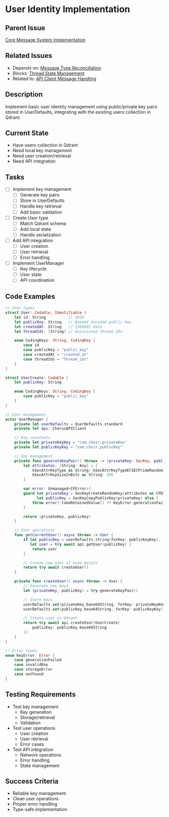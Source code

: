 # User Identity Implementation

## Parent Issue
[Core Message System Implementation](issue_0.md)

## Related Issues
- Depends on: [Message Type Reconciliation](issue_1.md)
- Blocks: [Thread State Management](issue_5.md)
- Related to: [API Client Message Handling](issue_2.md)

## Description
Implement basic user identity management using public/private key pairs stored in UserDefaults, integrating with the existing users collection in Qdrant.

## Current State
- Have users collection in Qdrant
- Need local key management
- Need user creation/retrieval
- Need API integration

## Tasks
- [ ] Implement key management
  - [ ] Generate key pairs
  - [ ] Store in UserDefaults
  - [ ] Handle key retrieval
  - [ ] Add basic validation
- [ ] Create User type
  - [ ] Match Qdrant schema
  - [ ] Add local state
  - [ ] Handle serialization
- [ ] Add API integration
  - [ ] User creation
  - [ ] User retrieval
  - [ ] Error handling
- [ ] Implement UserManager
  - [ ] Key lifecycle
  - [ ] User state
  - [ ] API coordination

## Code Examples
```swift
// User types
struct User: Codable, Identifiable {
    let id: String          // UUID
    let publicKey: String   // Base64 encoded public key
    let createdAt: String   // ISO8601 date
    let threadIds: [String] // Associated thread IDs

    enum CodingKeys: String, CodingKey {
        case id
        case publicKey = "public_key"
        case createdAt = "created_at"
        case threadIds = "thread_ids"
    }
}

struct UserCreate: Codable {
    let publicKey: String

    enum CodingKeys: String, CodingKey {
        case publicKey = "public_key"
    }
}

// User management
actor UserManager {
    private let userDefaults = UserDefaults.standard
    private let api: ChorusAPIClient

    // Key constants
    private let privateKeyKey = "com.choir.privateKey"
    private let publicKeyKey = "com.choir.publicKey"

    // Key management
    private func generateKeyPair() throws -> (privateKey: SecKey, publicKey: SecKey) {
        let attributes: [String: Any] = [
            kSecAttrKeyType as String: kSecAttrKeyTypeECSECPrimeRandom,
            kSecAttrKeySizeInBits as String: 256
        ]

        var error: Unmanaged<CFError>?
        guard let privateKey = SecKeyCreateRandomKey(attributes as CFDictionary, &error),
              let publicKey = SecKeyCopyPublicKey(privateKey) else {
            throw error?.takeRetainedValue() ?? KeyError.generationFailed
        }

        return (privateKey, publicKey)
    }

    // User operations
    func getCurrentUser() async throws -> User {
        if let publicKey = userDefaults.string(forKey: publicKeyKey),
           let user = try await api.getUser(publicKey) {
            return user
        }

        // Create new user if none exists
        return try await createUser()
    }

    private func createUser() async throws -> User {
        // Generate new keys
        let (privateKey, publicKey) = try generateKeyPair()

        // Store keys
        userDefaults.set(privateKey.base64String, forKey: privateKeyKey)
        userDefaults.set(publicKey.base64String, forKey: publicKeyKey)

        // Create user in Qdrant
        return try await api.createUser(UserCreate(
            publicKey: publicKey.base64String
        ))
    }
}

// Error types
enum KeyError: Error {
    case generationFailed
    case invalidKey
    case storageError
    case notFound
}
```

## Testing Requirements
- Test key management
  - Key generation
  - Storage/retrieval
  - Validation
- Test user operations
  - User creation
  - User retrieval
  - Error cases
- Test API integration
  - Network operations
  - Error handling
  - State management

## Success Criteria
- Reliable key management
- Clean user operations
- Proper error handling
- Type-safe implementation
